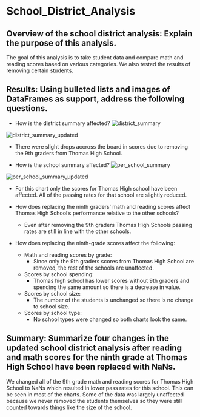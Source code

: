 # School_District_Analysis

## Overview of the school district analysis: Explain the purpose of this analysis.
The goal of this analysis is to take student data and compare math and reading scores based on various categories. We also tested the results of removing certain students.

## Results: Using bulleted lists and images of DataFrames as support, address the following questions.

* How is the district summary affected?
![district_summary](https://user-images.githubusercontent.com/83841580/126079290-6fcdcc5e-2209-4396-9429-a06419a1dd36.png)

![district_summary_updated](https://user-images.githubusercontent.com/83841580/126079291-a995bd10-e32d-468e-8bc5-5198ee6812f3.png)
  * There were slight drops accross the board in scores due to removing the 9th graders from Thomas High School.

* How is the school summary affected?
![per_school_summary](https://user-images.githubusercontent.com/83841580/126079319-de75a73d-02ab-4dc3-b6b7-0c739a7ee7f6.png)
 
![per_school_summary_updated](https://user-images.githubusercontent.com/83841580/126079320-1c1a537a-19c2-4167-826b-8ea11efa5815.png)

  * For this chart only the scores for Thomas High school have been affected. All of the passing rates for that school are slightly reduced.
  
* How does replacing the ninth graders’ math and reading scores affect Thomas High School’s performance relative to the other schools?
  * Even after removing the 9th graders Thomas High Schools passing rates are still in line with the other schools.
  
* How does replacing the ninth-grade scores affect the following:
  * Math and reading scores by grade:
    * Since only the 9th graders scores from Thomas High School are removed, the rest of the schools are unaffected.
  * Scores by school spending:
    * Thomas high school has lower scores without 9th graders and spending the same amount so there is a decrease in value.
  * Scores by school size:
    * The number of the students is unchanged so there is no change to school size.
  * Scores by school type:
    * No school types were changed so both charts look the same.
 
## Summary: Summarize four changes in the updated school district analysis after reading and math scores for the ninth grade at Thomas High School have been replaced with NaNs.
We changed all of the 9th grade math and reading scores for Thomas High School to NaNs which resulted in lower pass rates for this school. This can be seen in most of the charts. Some of the data was largely unaffected because we never removed the students themselves so they were still counted towards things like the size of the school.
